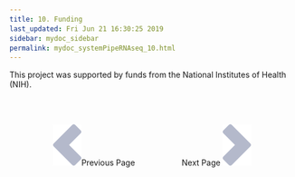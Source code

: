 ```yaml
---
title: 10. Funding
last_updated: Fri Jun 21 16:30:25 2019
sidebar: mydoc_sidebar
permalink: mydoc_systemPipeRNAseq_10.html
---
```


This project was supported by funds from the National Institutes of Health (NIH).

<br><br><center><a href="mydoc_systemPipeRNAseq_09.html"><img src="images/left_arrow.png" alt="Previous page."></a>Previous Page &nbsp; &nbsp; &nbsp; &nbsp; &nbsp; &nbsp; &nbsp; &nbsp; &nbsp; &nbsp; Next Page
<a href="mydoc_systemPipeRNAseq_11.html"><img src="images/right_arrow.png" alt="Next page."></a></center>

